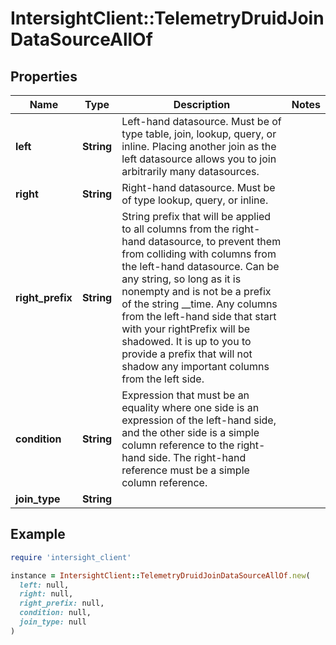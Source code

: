 # IntersightClient::TelemetryDruidJoinDataSourceAllOf

## Properties

| Name | Type | Description | Notes |
| ---- | ---- | ----------- | ----- |
| **left** | **String** | Left-hand datasource. Must be of type table, join, lookup, query, or inline. Placing another join as the left datasource allows you to join arbitrarily many datasources. |  |
| **right** | **String** | Right-hand datasource. Must be of type lookup, query, or inline. |  |
| **right_prefix** | **String** | String prefix that will be applied to all columns from the right-hand datasource, to prevent them from colliding with columns from the left-hand datasource. Can be any string, so long as it is nonempty and is not be a prefix of the string __time. Any columns from the left-hand side that start with your rightPrefix will be shadowed. It is up to you to provide a prefix that will not shadow any important columns from the left side. |  |
| **condition** | **String** | Expression that must be an equality where one side is an expression of the left-hand side, and the other side is a simple column reference to the right-hand side. The right-hand reference must be a simple column reference. |  |
| **join_type** | **String** |  |  |

## Example

```ruby
require 'intersight_client'

instance = IntersightClient::TelemetryDruidJoinDataSourceAllOf.new(
  left: null,
  right: null,
  right_prefix: null,
  condition: null,
  join_type: null
)
```

